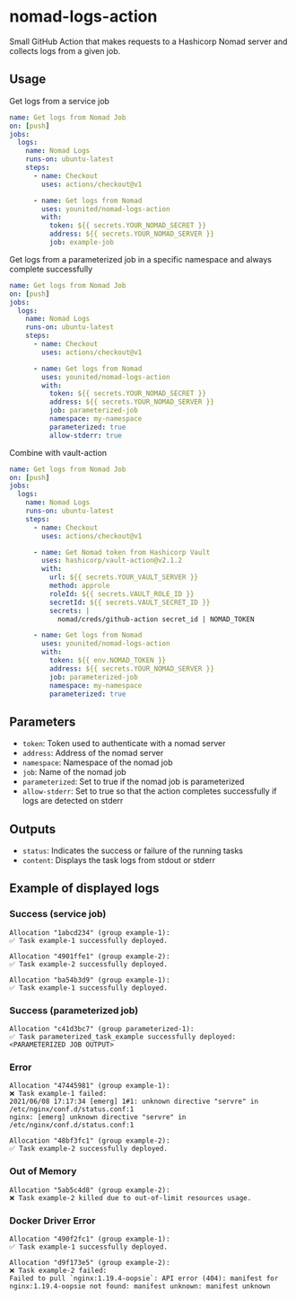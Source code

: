 # nomad-logs-action

Small GitHub Action that makes requests to a Hashicorp Nomad server and collects logs from a given job.

## Usage

Get logs from a service job

```yml
name: Get logs from Nomad Job
on: [push]
jobs:
  logs:
    name: Nomad Logs
    runs-on: ubuntu-latest
    steps:
      - name: Checkout
        uses: actions/checkout@v1

      - name: Get logs from Nomad
        uses: younited/nomad-logs-action
        with:
          token: ${{ secrets.YOUR_NOMAD_SECRET }}
          address: ${{ secrets.YOUR_NOMAD_SERVER }}
          job: example-job
```

Get logs from a parameterized job in a specific namespace and always complete successfully

```yml
name: Get logs from Nomad Job
on: [push]
jobs:
  logs:
    name: Nomad Logs
    runs-on: ubuntu-latest
    steps:
      - name: Checkout
        uses: actions/checkout@v1

      - name: Get logs from Nomad
        uses: younited/nomad-logs-action
        with:
          token: ${{ secrets.YOUR_NOMAD_SECRET }}
          address: ${{ secrets.YOUR_NOMAD_SERVER }}
          job: parameterized-job
          namespace: my-namespace
          parameterized: true
          allow-stderr: true
```

Combine with vault-action

```yml
name: Get logs from Nomad Job
on: [push]
jobs:
  logs:
    name: Nomad Logs
    runs-on: ubuntu-latest
    steps:
      - name: Checkout
        uses: actions/checkout@v1

      - name: Get Nomad token from Hashicorp Vault
        uses: hashicorp/vault-action@v2.1.2
        with:
          url: ${{ secrets.YOUR_VAULT_SERVER }}
          method: approle
          roleId: ${{ secrets.VAULT_ROLE_ID }}
          secretId: ${{ secrets.VAULT_SECRET_ID }}
          secrets: |
            nomad/creds/github-action secret_id | NOMAD_TOKEN

      - name: Get logs from Nomad
        uses: younited/nomad-logs-action
        with:
          token: ${{ env.NOMAD_TOKEN }}
          address: ${{ secrets.YOUR_NOMAD_SERVER }}
          job: parameterized-job
          namespace: my-namespace
          parameterized: true
```

## Parameters

- `token`: Token used to authenticate with a nomad server
- `address`: Address of the nomad server
- `namespace`: Namespace of the nomad job
- `job`: Name of the nomad job
- `parameterized`: Set to true if the nomad job is parameterized
- `allow-stderr`: Set to true so that the action completes successfully if logs are detected on stderr

## Outputs

- `status`: Indicates the success or failure of the running tasks
- `content`: Displays the task logs from stdout or stderr

## Example of displayed logs

### Success (service job)
```
Allocation "1abcd234" (group example-1):
✅ Task example-1 successfully deployed.

Allocation "4901ffe1" (group example-2):
✅ Task example-2 successfully deployed.

Allocation "ba54b3d9" (group example-1):
✅ Task example-1 successfully deployed.
```

### Success (parameterized job)
```
Allocation "c41d3bc7" (group parameterized-1):
✅ Task parameterized_task_example successfully deployed:
<PARAMETERIZED JOB OUTPUT>
```

### Error
```
Allocation "47445981" (group example-1):
❌ Task example-1 failed:
2021/06/08 17:17:34 [emerg] 1#1: unknown directive "servre" in /etc/nginx/conf.d/status.conf:1
nginx: [emerg] unknown directive "servre" in /etc/nginx/conf.d/status.conf:1

Allocation "48bf3fc1" (group example-2):
✅ Task example-2 successfully deployed.
```

### Out of Memory
```
Allocation "5ab5c4d8" (group example-2):
❌ Task example-2 killed due to out-of-limit resources usage.

```

### Docker Driver Error
```
Allocation "490f2fc1" (group example-1):
✅ Task example-1 successfully deployed.

Allocation "d9f173e5" (group example-2):
❌ Task example-2 failed:
Failed to pull `nginx:1.19.4-oopsie`: API error (404): manifest for nginx:1.19.4-oopsie not found: manifest unknown: manifest unknown
```
